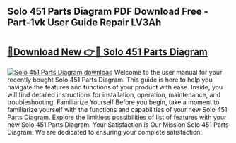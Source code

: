 ## Solo 451 Parts Diagram PDF Download Free - Part-1vk User Guide Repair LV3Ah

# <h2><a href="http://dftr5a.blite.top/?on=Solo+451+Parts+Diagram">🔗Download New 👉🔴 Solo 451 Parts Diagram</a></h2>

[![Solo 451 Parts Diagram download](https://i.imgur.com/lujVjoI.png)](http://dftr5a.blite.top/?on=Solo+451+Parts+Diagram)
Welcome to the user manual for your recently bought Solo 451 Parts Diagram. This guide is here to help you navigate the features and functions of your product with ease. Inside, you will find detailed instructions for installation, operation, maintenance, and troubleshooting. Familiarize Yourself Before you begin, take a moment to familiarize yourself with the functions and capabilities of your new Solo 451 Parts Diagram. Explore the limitless possibilities of list of features with your new Solo 451 Parts Diagram. Your Satisfaction is Our Mission Solo 451 Parts Diagram. We are dedicated to ensuring your complete satisfaction.
